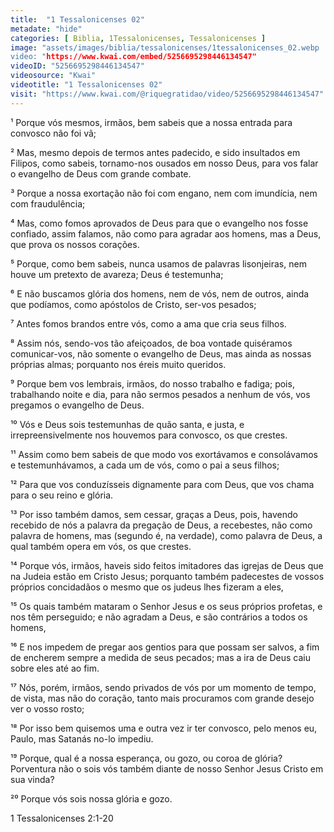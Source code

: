 ```yaml
---
title:  "1 Tessalonicenses 02"
metadate: "hide"
categories: [ Biblia, 1Tessalonicenses, Tessalonicenses ]
image: "assets/images/biblia/tessalonicenses/1tessalonicenses_02.webp
video: "https://www.kwai.com/embed/5256695298446134547"
videoID: "5256695298446134547"
videosource: "Kwai"
videotitle: "1 Tessalonicenses 02"
visit: "https://www.kwai.com/@riquegratidao/video/5256695298446134547"
---
```



¹ Porque vós mesmos, irmãos, bem sabeis que a nossa entrada para convosco não foi vã;

² Mas, mesmo depois de termos antes padecido, e sido insultados em Filipos, como sabeis, tornamo-nos ousados em nosso Deus, para vos falar o evangelho de Deus com grande combate.

³ Porque a nossa exortação não foi com engano, nem com imundícia, nem com fraudulência;

⁴ Mas, como fomos aprovados de Deus para que o evangelho nos fosse confiado, assim falamos, não como para agradar aos homens, mas a Deus, que prova os nossos corações.

⁵ Porque, como bem sabeis, nunca usamos de palavras lisonjeiras, nem houve um pretexto de avareza; Deus é testemunha;

⁶ E não buscamos glória dos homens, nem de vós, nem de outros, ainda que podíamos, como apóstolos de Cristo, ser-vos pesados;

⁷ Antes fomos brandos entre vós, como a ama que cria seus filhos.

⁸ Assim nós, sendo-vos tão afeiçoados, de boa vontade quiséramos comunicar-vos, não somente o evangelho de Deus, mas ainda as nossas próprias almas; porquanto nos éreis muito queridos.

⁹ Porque bem vos lembrais, irmãos, do nosso trabalho e fadiga; pois, trabalhando noite e dia, para não sermos pesados a nenhum de vós, vos pregamos o evangelho de Deus.

¹⁰ Vós e Deus sois testemunhas de quão santa, e justa, e irrepreensivelmente nos houvemos para convosco, os que crestes.

¹¹ Assim como bem sabeis de que modo vos exortávamos e consolávamos e testemunhávamos, a cada um de vós, como o pai a seus filhos;

¹² Para que vos conduzísseis dignamente para com Deus, que vos chama para o seu reino e glória.

¹³ Por isso também damos, sem cessar, graças a Deus, pois, havendo recebido de nós a palavra da pregação de Deus, a recebestes, não como palavra de homens, mas (segundo é, na verdade), como palavra de Deus, a qual também opera em vós, os que crestes.

¹⁴ Porque vós, irmãos, haveis sido feitos imitadores das igrejas de Deus que na Judeia estão em Cristo Jesus; porquanto também padecestes de vossos próprios concidadãos o mesmo que os judeus lhes fizeram a eles,

¹⁵ Os quais também mataram o Senhor Jesus e os seus próprios profetas, e nos têm perseguido; e não agradam a Deus, e são contrários a todos os homens,

¹⁶ E nos impedem de pregar aos gentios para que possam ser salvos, a fim de encherem sempre a medida de seus pecados; mas a ira de Deus caiu sobre eles até ao fim.

¹⁷ Nós, porém, irmãos, sendo privados de vós por um momento de tempo, de vista, mas não do coração, tanto mais procuramos com grande desejo ver o vosso rosto;

¹⁸ Por isso bem quisemos uma e outra vez ir ter convosco, pelo menos eu, Paulo, mas Satanás no-lo impediu.

¹⁹ Porque, qual é a nossa esperança, ou gozo, ou coroa de glória? Porventura não o sois vós também diante de nosso Senhor Jesus Cristo em sua vinda?

²⁰ Porque vós sois nossa glória e gozo. 



1 Tessalonicenses 2:1-20



